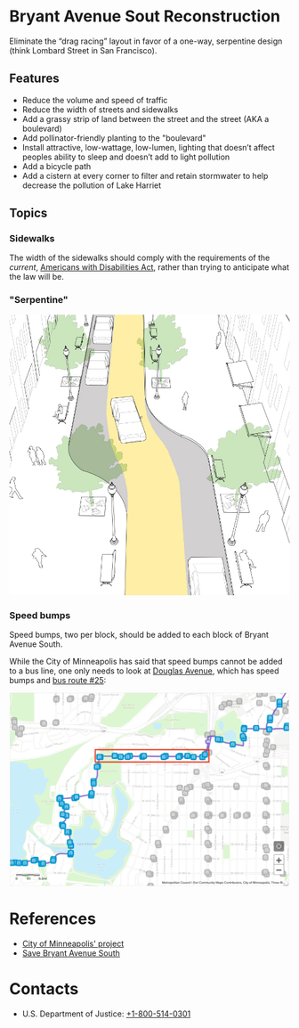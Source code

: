 # Bryant Avenue Sout Reconstruction

Eliminate the “drag racing” layout in favor of a one-way, serpentine design (think Lombard Street in San Francisco).

## Features
- Reduce the volume and speed of traffic
- Reduce the width of streets and sidewalks
- Add a grassy strip of land between the street and the street (AKA a boulevard)
- Add pollinator-friendly planting to the "boulevard"
- Install attractive, low-wattage, low-lumen, lighting that doesn’t affect peoples ability to sleep and doesn’t add to light pollution
- Add a bicycle path
- Add a cistern at every corner to filter and retain stormwater to help decrease the pollution of Lake Harriet 

## Topics

### Sidewalks

The width of the sidewalks should comply with the requirements of the *current*, [Americans with Disabilities Act](https://www.ada.gov), rather than trying to anticipate what the law will be.

### "Serpentine"

![Chicane](./images/Chicane.jpg?raw=true)

### Speed bumps

Speed bumps, two per block, should be added to each block of Bryant Avenue South.  

While the City of Minneapolis has said that speed bumps cannot be added to a bus line, one only needs to look at [Douglas Avenue](https://duckduckgo.com/?t=ffnt&q=douglas+avenue+minneapolis&ia=maps&iaxm=maps), which has speed bumps and [bus route #25](https://www.metrotransit.org/route/25):

![Douglas Avenue](./images/Douglas_Avenue.png?raw=true)

# References

- [City of Minneapolis' project](http://www.minneapolismn.gov/cip/futureprojects/bryant-ave-s-reconstruction)
- [Save Bryant Avenue South](https://savebryantavenue.home.blog/)

# Contacts
- U.S. Department of Justice: [+1-800-514-0301](tel:+1-800-514-0301)
